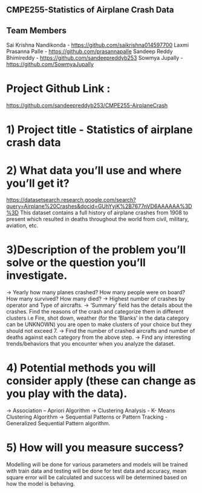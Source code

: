 ## CMPE255-Statistics of Airplane Crash Data

## Team Members 
 
Sai Krishna Nandikonda - https://github.com/saikrishna014597700 
Laxmi Prasanna Palle - https://github.com/prasannapalle 
Sandeep Reddy Bhimireddy - https://github.com/sandeepreddyb253 
Sowmya Jupally - https://github.com/SowmyaJupally 
 
# Project Github Link : 
https://github.com/sandeepreddyb253/CMPE255-AirplaneCrash
 
# 1) Project title - Statistics of airplane crash data 
 
# 2) What data you’ll use and where you’ll get it? 
https://datasetsearch.research.google.com/search?query=Airplane%20Crashes&docid=GUhYyjK%2B7677nVD6AAAAAA%3D%3D
This dataset contains a full history of airplane crashes from 1908 to present which resulted in deaths throughout the world from civil, military, aviation, etc. 
 
 
# 3)Description of the problem you’ll solve or the question you’ll investigate. 
-> Yearly how many planes crashed? How many people were on board? How many survived? How many died? 
-> Highest number of crashes by operator and Type of aircrafts. 
-> ‘Summary’ field has the details about the crashes. Find the reasons of the crash and categorize them in different clusters i.e Fire, shot down, weather (for the ‘Blanks’  in the data category can be UNKNOWN) you are open to make clusters of your choice but they should not exceed 7. 
-> Find the number of crashed aircrafts and number of deaths against each category from the above step. 
-> Find any interesting trends/behaviors that you encounter when you analyze the dataset. 

# 4) Potential methods you will consider apply (these can change as you play with the data). 
-> Association – Apriori Algorithm 
-> Clustering Analysis - K- Means Clustering Algorithm 
-> Sequential Patterns or Pattern Tracking - Generalized Sequential Pattern algorithm. 

# 5)  How will you measure success? 
Modelling will be done for various parameters and models will be trained with train data and testing will be done for test data and accuracy, mean square error will be calculated and success will be determined based on how the model is behaving.







